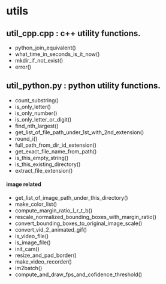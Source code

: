 # utils
## util_cpp.cpp : c++ utility functions.
  * python_join_equivalent()
  * what_time_in_seconds_is_it_now()                                                                       
  * mkdir_if_not_exist()
  * error()
  
## util_python.py : python utility functions.
  * count_substring()
  * is_only_letter()
  * is_only_number()
  * is_only_letter_or_digit()
  * find_nth_largest()
  * get_list_of_file_path_under_1st_with_2nd_extension()
  * round_i()
  * full_path_from_dir_id_extension()
  * get_exact_file_name_from_path()
  * is_this_empty_string()  
  * is_this_existing_directory()
  * extract_file_extension()  
#### image related  
  * get_list_of_image_path_under_this_directory()
  * make_color_list()
  * compute_margin_ratio_l_r_t_b()
  * rescale_normalized_bounding_boxes_with_margin_ratio()
  * convert_bounding_boxes_to_original_image_scale()
  * convert_vid_2_animated_gif()
  * is_video_file()
  * is_image_file()
  * init_cam()
  * resize_and_pad_border()
  * make_video_recorder()
  * im2batch()
  * compute_and_draw_fps_and_cofidence_threshold()
